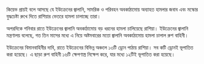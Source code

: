 কিয়েভ প্রায়ই বলে আসছে যে ইউক্রেনের জ্বালানি, সামরিক ও পরিবহন অবকাঠামোয় অব্যাহত হামলার জবাব এবং মস্কোর যুদ্ধচেষ্টা রুখে দিতে রাশিয়ার ভেতরে হামলা চালাচ্ছে তারা।

অপরদিকে শনিবার রাতে ইউক্রেনের জ্বালানি অবকাঠামোয় বড় ধরনের হামলা চালিয়েছে রাশিয়া। ইউক্রেনের জ্বালানি মন্ত্রণালয় বলেছে, গত তিন মাসের মধ্যে এ নিয়ে অষ্টমবারের মতো জ্বালানি অবকাঠামোয় হামলা চালাল রুশ বাহিনী।

ইউক্রেনের বিমানবাহিনীর দাবি, রাতে ইউক্রেনের বিভিন্ন অঞ্চলে ১৩টি ড্রোন পাঠায় রাশিয়া। সব কটি ড্রোনই ভূপাতিত করা হয়েছে। এ ছাড়া রুশ বাহিনী ১৬টি ক্ষেপণাস্ত্র নিক্ষেপ করে, যার মধ্যে ১২টিই ভূপাতিত করা হয়েছে।
